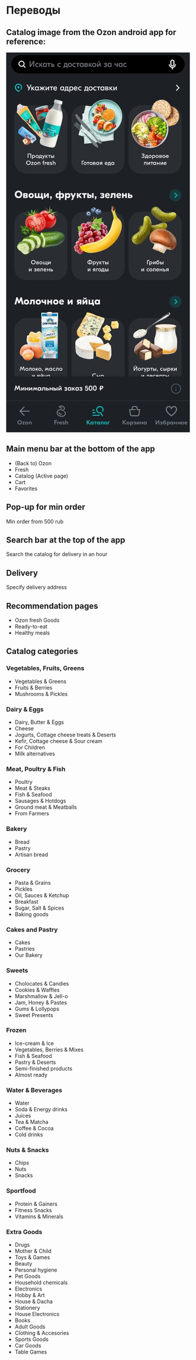 # Переводы
## Catalog image from the Ozon android app for reference:
![Catalog image for reference](https://github.com/milaserebriakova/ozon_test/blob/main/Catalog.jpg)

## Main menu bar at the bottom of the app
- (Back to) Ozon
- Fresh
- Catalog (Active page)
- Cart
- Favorites

## Pop-up for min order
Min order from 500 rub

## Search bar at the top of the app
Search the catalog for delivery in an hour

## Delivery
Specify delivery address

## Recommendation pages

- Ozon fresh Goods
- Ready-to-eat
- Healthy meals

## Catalog categories

### Vegetables, Fruits, Greens

- Vegetables & Greens
- Fruits & Berries
- Mushrooms & Pickles

### Dairy & Eggs
- Dairy, Butter & Eggs
- Cheese 
- Jogurts, Сottage cheese treats & Deserts
- Kefir, Сottage cheese & Sour cream
- For Children
- Milk alternatives

### Meat, Poultry & Fish
- Poultry
- Meat & Steaks
- Fish & Seafood
- Sausages & Hotdogs
- Ground meat & Meatballs
- From Farmers

### Bakery
- Bread
- Pastry
- Artisan bread 

### Grocery
- Pasta & Grains
- Pickles
- Oil, Sauces & Ketchup
- Breakfast
- Sugar, Salt & Spices
- Baking goods

### Cakes and Pastry
- Cakes
- Pastries
- Our Bakery

### Sweets
- Cholocates & Candies
- Cookies & Waffles
- Marshmallow & Jell-o
- Jam, Honey & Pastes
- Gums & Lollypops
- Sweet Presents

### Frozen
- Ice-cream & Ice
- Vegetables, Berries & Mixes
- Fish & Seafood
- Pastry & Deserts
- Semi-finished products
- Almost ready

### Water & Beverages
- Water
- Soda & Energy drinks
- Juices
- Tea & Matcha
- Coffee & Cocoa
- Cold drinks

### Nuts & Snacks
- Chips
- Nuts
- Snacks

### Sportfood
- Protein & Gainers
- Fitness Snacks
- Vitamins & Minerals

### Extra Goods
- Drugs
- Mother & Child
- Toys & Games
- Beauty
- Personal hygiene
- Pet Goods
- Household chemicals
- Electronics
- Hobby & Art
- House & Dacha
- Stationery
- House Electronics
- Books
- Adult Goods
- Сlothing & Accesories
- Sports Goods
- Car Goods
- Table Games
